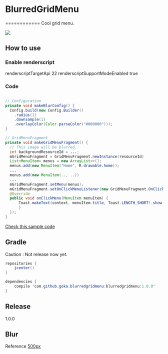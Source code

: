 # BlurredGridMenu
============
Cool grid menu.

![](https://github.com/gotokatsuya/BlurredGridMenu/blob/master/image.jpg)

## How to use

### Enable renderscript
renderscriptTargetApi 22
renderscriptSupportModeEnabled true

### Code
```java

// Configuration
private void makeBlurConfig() {
  Config.build(new Config.Builder()
    .radius(1)
    .downsample(1)
    .overlayColor(Color.parseColor("#000000")));
}

// GridMenuFragment
private void makeGridMenuFragment() {
  // This image will be blurred.
  int backgroundResourceId = ...;
  mGridMenuFragment = GridMenuFragment.newInstance(resourceId)
  List<MenuItem> menus = new ArrayList<>();
  menus.add(new MenuItem("Home", R.drawable.home));
  ...
  menus.add(new MenuItem(.., ..))
  ...
  mGridMenuFragment.setMenu(menus);
  mGridMenuFragment.setOnClickMenuListener(new GridMenuFragment.OnClickMenuListener() {
  @Override
  public void onClickMenu(MenuItem menuItem) {
      Toast.makeText(context, menuItem.title, Toast.LENGTH_SHORT).show();
      }
  });
}
```
[Check this sample code](https://github.com/gotokatsuya/BlurredGridMenu/blob/master/app/src/main/java/com/goka/sample/MainActivity.java)


## Gradle

Caution : Not release now yet.  

```java
repositories {
    jcenter()
}

dependencies {
    compile 'com.github.goka.blurredgridmenu:blurredgridmenu:1.0.0'
}
```


## Release
1.0.0


## Blur
Reference
[500px](https://github.com/500px/500px-android-blur)

